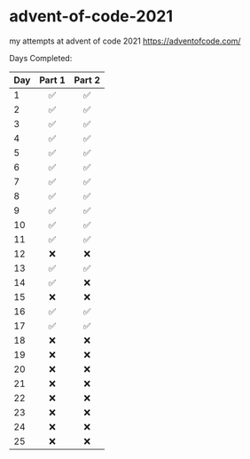 # advent-of-code-2021

my attempts at advent of code 2021 https://adventofcode.com/

Days Completed:

| Day | Part 1 | Part 2 |
| --- | :----: | :----: |
| 1   |   ✅   |   ✅   |
| 2   |   ✅   |   ✅   |
| 3   |   ✅   |   ✅   |
| 4   |   ✅   |   ✅   |
| 5   |   ✅   |   ✅   |
| 6   |   ✅   |   ✅   |
| 7   |   ✅   |   ✅   |
| 8   |   ✅   |   ✅   |
| 9   |   ✅   |   ✅   |
| 10  |   ✅   |   ✅   |
| 11  |   ✅   |   ✅   |
| 12  |   ❌   |   ❌   |
| 13  |   ✅   |   ✅   |
| 14  |   ✅   |   ❌   |
| 15  |   ❌   |   ❌   |
| 16  |   ✅   |   ✅   |
| 17  |   ✅   |   ✅   |
| 18  |   ❌   |   ❌   |
| 19  |   ❌   |   ❌   |
| 20  |   ❌   |   ❌   |
| 21  |   ❌   |   ❌   |
| 22  |   ❌   |   ❌   |
| 23  |   ❌   |   ❌   |
| 24  |   ❌   |   ❌   |
| 25  |   ❌   |   ❌   |
